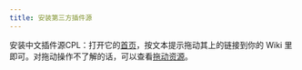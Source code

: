 ```yaml
---
title: 安装第三方插件源
---
```


安装中文插件源CPL：打开它的[首页](https://tw-cpl.netlify.app/#Index)，按文本提示拖动其上的链接到你的 Wiki 里即可。对拖动操作不了解的话，可以查看[拖动资源](#%E6%8B%96%E5%8A%A8%E8%B5%84%E6%BA%90)。